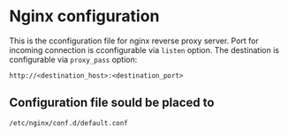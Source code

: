 # Nginx configuration

This is the cconfiguration file for nginx reverse proxy server. Port for incoming connection is cconfigurable via `listen` option. The destination is configurable via `proxy_pass` option:

```
http://<destination_host>:<destination_port>
```

## Configuration file sould be placed to

```
/etc/nginx/conf.d/default.conf
```
